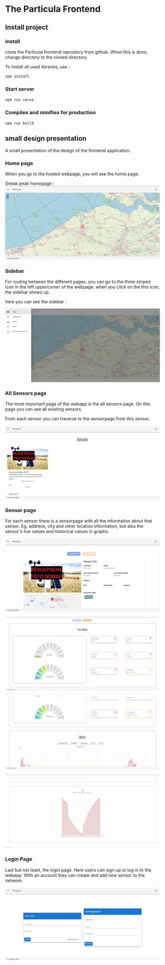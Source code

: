 # The Particula Frontend

## Install project

### install

clone the Particula frontend repository from github. When this is done, change
 directory to the cloned directory.

To install all used libraries, use  :

```bash
npm install
```

### Start server

```bash
npm run serve
```

### Compiles and minifies for production

```bash
npm run build
```

## small design presentation

A small presentation of the design of the frontend application.

### Home page

When you go to the hosted webpage, you will see the home page.

Sneak peak homepage :
![HomePage](./assets/homePage2.png)

### Sidebar

For routing between the different pages, you can go to the three striped icon
 in the left uppercorner of the webpage. when you click on the this icon, the
 sidebar shows up.

here you can see the sidebar :

![Sidebar](./assets/sidebar2.png)

### All Sensors page

The most important page of the webapp is the all sensors page.
On this page you can see all existing sensors.

From each sensor you can traverse to the sensorpage from this sensor.

![allSensorsPage](./assets/allSensorsPage.png)

### Sensor page

For each sensor there is a sensorpage with all the information about that sensor.
Eg. address, city and other location information, but also the sensor's live
 values and historical values in graphs.

![SensorPage](./assets/SensorPage.png)

![SensorPageLiveValues](./assets/SensorPageLiveValues.png)

![SensorPageCharts](./assets/SensorPageCharts.png)

![SensorPageCharts2](./assets/SensorPageCharts2.png)

### Login Page

Last but not least, the login page. Here users can sign up or log in to the webapp.
With an account they can create and add new sensor to the network.

![loginPage](./assets/loginPage.png)
